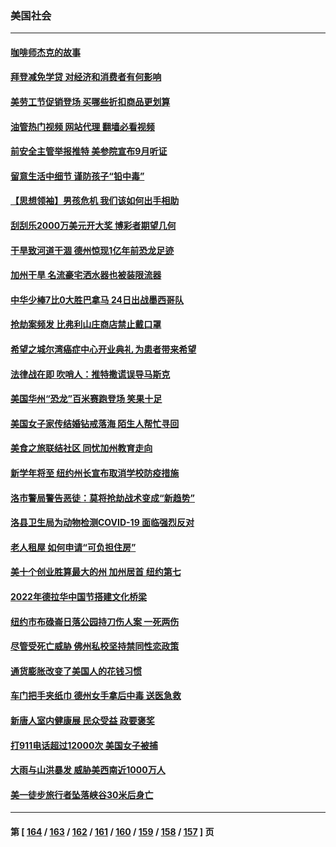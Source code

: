 ### 美国社会
---
#### [咖啡师杰克的故事](../../pages/ncid1078160/n13810070.md?08260445) 
#### [拜登减免学贷 对经济和消费者有何影响](../../pages/ncid1078160/n13809891.md?08260445) 
#### [美劳工节促销登场 买哪些折扣商品更划算](../../pages/ncid1078160/n13809422.md?08260445) 
#### [油管热门视频 网站代理 翻墙必看视频](http://209.222.30.114:81/youtube.html?08260445)
#### [前安全主管举报推特 美参院宣布9月听证](../../pages/ncid1078160/n13809451.md?08260445) 
#### [留意生活中细节 谨防孩子“铅中毒”](../../pages/ncid1078160/n13809479.md?08260445) 
#### [【思想领袖】男孩危机 我们该如何出手相助](../../pages/ncid1078160/n13802005.md?08260445) 
#### [刮刮乐2000万美元开大奖 博彩者期望几何](../../pages/ncid1078160/n13809417.md?08260445) 
#### [干旱致河道干涸 德州惊现1亿年前恐龙足迹](../../pages/ncid1078160/n13808811.md?08260445) 
#### [加州干旱 名流豪宅洒水器也被装限流器](../../pages/ncid1078160/n13808901.md?08260445) 
#### [中华少棒7比0大胜巴拿马 24日出战墨西哥队](../../pages/ncid1078160/n13808658.md?08260445) 
#### [抢劫案频发 比弗利山庄商店禁止戴口罩](../../pages/ncid1078160/n13808796.md?08260445) 
#### [希望之城尔湾癌症中心开业典礼 为患者带来希望](../../pages/ncid1078160/n13808593.md?08260445) 
#### [法律战在即 吹哨人：推特撒谎误导马斯克](../../pages/ncid1078160/n13808505.md?08260445) 
#### [美国华州“恐龙”百米赛跑登场 笑果十足](../../pages/ncid1078160/n13808218.md?08260445) 
#### [美国女子家传结婚钻戒落海 陌生人帮忙寻回](../../pages/ncid1078160/n13808083.md?08260445) 
#### [美食之旅联结社区 同忧加州教育走向](../../pages/ncid1078160/n13808180.md?08260445) 
#### [新学年将至 纽约州长宣布取消学校防疫措施](../../pages/ncid1078160/n13808048.md?08260445) 
#### [洛市警局警告恶徒：莫将抢劫战术变成“新趋势”](../../pages/ncid1078160/n13808120.md?08260445) 
#### [洛县卫生局为动物检测COVID-19 面临强烈反对](../../pages/ncid1078160/n13808024.md?08260445) 
#### [老人租屋 如何申请“可负担住房”](../../pages/ncid1078160/n13808044.md?08260445) 
#### [美十个创业胜算最大的州 加州居首 纽约第七](../../pages/ncid1078160/n13807711.md?08260445) 
#### [2022年德拉华中国节搭建文化桥梁](../../pages/ncid1078160/n13807810.md?08260445) 
#### [纽约市布碌崙日落公园持刀伤人案 一死两伤](../../pages/ncid1078160/n13807403.md?08260445) 
#### [尽管受死亡威胁 佛州私校坚持禁同性恋政策](../../pages/ncid1078160/n13807315.md?08260445) 
#### [通货膨胀改变了美国人的花钱习惯](../../pages/ncid1078160/n13807267.md?08260445) 
#### [车门把手夹纸巾 德州女手拿后中毒 送医急救](../../pages/ncid1078160/n13807186.md?08260445) 
#### [新唐人室内健康展 民众受益 政要褒奖](../../pages/ncid1078160/n13806922.md?08260445) 
#### [打911电话超过12000次 美国女子被捕](../../pages/ncid1078160/n13806877.md?08260445) 
#### [大雨与山洪暴发 威胁美西南近1000万人](../../pages/ncid1078160/n13806761.md?08260445) 
#### [美一徒步旅行者坠落峡谷30米后身亡](../../pages/ncid1078160/n13806788.md?08260445) 

---
#### 第 [ [164](./164.md?08260445) / [163](./163.md?08260445) / [162](./162.md?08260445) / [161](./161.md?08260445) / [160](./160.md?08260445) / [159](./159.md?08260445) / [158](./158.md?08260445) / [157](./157.md?08260445) ] 页
